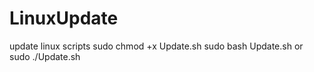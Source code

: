 # LinuxUpdate
update linux scripts
sudo chmod +x Update.sh
sudo bash Update.sh or 
sudo ./Update.sh

